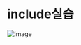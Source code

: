 # include실습

![image](https://user-images.githubusercontent.com/49936027/137870625-ecd7f0d7-bb64-4eb5-817f-cf04fe79833d.png)

